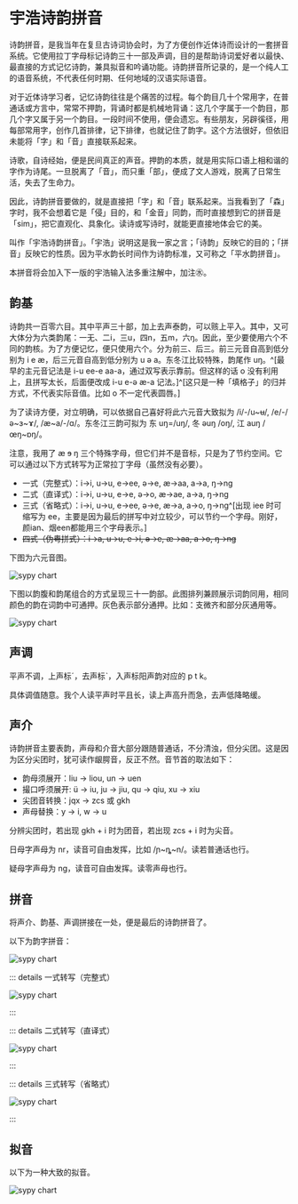 # 宇浩诗韵拼音

诗韵拼音，是我当年在复旦古诗词协会时，为了方便创作近体诗而设计的一套拼音系统。它使用拉丁字母标记诗韵三十一部及声调，目的是帮助诗词爱好者以最快、最直接的方式记忆诗韵，兼具拟音和吟诵功能。诗韵拼音所记录的，是一个纯人工的语音系统，不代表任何时期、任何地域的汉语实际语音。

对于近体诗学习者，记忆诗韵往往是个痛苦的过程。每个韵目几十个常用字，在普通话或方言中，常常不押韵，背诵时都是机械地背诵：这几个字属于一个韵目，那几个字又属于另一个韵目。一段时间不使用，便会遗忘。有些朋友，另辟徯径，用每部常用字，创作几首排律，记下排律，也就记住了韵字。这个方法很好，但依旧未能将「字」和「音」直接联系起来。

诗歌，自诗经始，便是民间真正的声音。押韵的本质，就是用实际口语上相和谐的字作为诗尾。一旦脱离了「音」，而只重「部」，便成了文人游戏，脱离了日常生活，失去了生命力。

因此，诗韵拼音要做的，就是直接把「字」和「音」联系起来。当我看到了「森」字时，我不会想着它是「侵」目的，和「金音」同韵，而时直接想到它的拼音是「sim」，把它直观化、具象化。读诗或写诗时，就能更直接地体会它的美。

叫作「宇浩诗韵拼音」。「宇浩」说明这是我一家之言；「诗韵」反映它的目的；「拼音」反映它的性质。因为平水韵长时间作为诗韵标准，又可称之「平水韵拼音」。

本拼音将会加入下一版的宇浩输入法多重注解中，加注㊌。

## 韵基

诗韵共一百零六目。其中平声三十部，加上去声泰韵，可以赅上平入。其中，又可大体分为六类韵尾：一无、二i，三u，四n，五m，六ŋ。因此，至少要使用六个不同的韵核。为了方便记忆，便只使用六个。分为前三、后三。前三元音自高到低分别为 i e æ，后三元音自高到低分别为 u ə a。东冬江比较特殊，韵尾作 uŋ。^[最早的主元音记法是 i-u ee-e aa-a，通过双写表示靠前。但这样的话 o 没有利用上，且拼写太长，后面便改成 i-u e-ə æ-a 记法。]^[这只是一种「填格子」的归并方式，不代表实际音值。比如 o 不一定代表圆唇。]

为了读诗方便，对立明确，可以依据自己喜好将此六元音大致拟为 /i/-/u~ʉ/, /e/-/ə~ɜ~ɤ/, /æ~a/-/ɑ/。东冬江三韵可拟为 东 uŋ=/uŋ/, 冬 əuŋ /oŋ/, 江 auŋ /œŋ~ɒŋ/。

注意，我用了 æ ɘ ŋ 三个特殊字母，但它们并不是音标，只是为了节约空间。它可以通过以下方式转写为正常拉丁字母（虽然没有必要）。

- 一式（完整式）：i->i, u->u, e->ee, ə->e, æ->aa, a->a, ŋ->ng
- 二式（直译式）：i->i, u->u, e->e, ə->o, æ->ae, a->a, ŋ->ng
- 三式（省略式）：i->i, u->u, e->ee, ə->e, æ->a, a->o, ŋ->ng^[出现 iee 时可缩写为 ee，主要是因为最后的拼写中对立较少，可以节约一个字母。刚好，颜ian、烟een都能用三个字母表示。]
- ~~四式（伪粤拼式）：i->a, u->u, e->i, ə->e, æ->aa, a->o, ŋ->ng~~

下图为六元音图。

![sypy chart](/sypy/sypy_vowels.png)

下图以韵腹和韵尾组合的方式呈现三十一韵部。此图排列兼顾展示词韵同用，相同颜色的韵在词韵中可通押。灰色表示部分通押。比如：支微齐和部分灰通用等。

![sypy chart](/sypy/sypy_chart.png)

## 声调

平声不调，上声标ˊ，去声标ˋ，入声标阳声韵对应的 p t k。

具体调值随意。我个人读平声时平且长，读上声高升而急，去声低降略缓。

## 声介

诗韵拼音主要表韵，声母和介音大部分跟随普通话，不分清浊，但分尖团。这是因为区分尖团时，犹可读作龈腭音，反正不然。音节首的取法如下：

- 韵母须展开：liu -> liou, un -> uen
- 撮口呼须展开: ü -> iu, ju -> jiu, qu -> qiu, xu -> xiu
- 尖团音转换：jqx -> zcs 或 gkh
- 声母替换：y -> i, w -> u

分辨尖团时，若出现 gkh + i 时为团音，若出现 zcs + i 时为尖音。

日母字声母为 nr，读音可自由发挥，比如 /ɲ~ȵ~n/。读若普通话也行。

疑母字声母为 ng，读音可自由发挥。读零声母也行。

## 拼音

将声介、韵基、声调拼接在一处，便是最后的诗韵拼音了。

以下为韵字拼音：

![sypy chart](/sypy/sypy_pinyin_chart.png)

::: details 一式转写（完整式）

![sypy chart](/sypy/sypy_trans1_chart.png)

:::

::: details 二式转写（直译式）

![sypy chart](/sypy/sypy_trans2_chart.png)

:::

::: details 三式转写（省略式）

![sypy chart](/sypy/sypy_trans3_chart.png)

:::

## 拟音

以下为一种大致的拟音。

![sypy chart](/sypy/sypy_ipa_chart.png)
